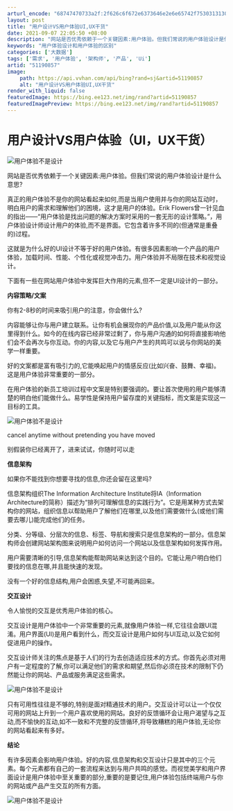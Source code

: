 ```yaml
---
arturl_encode: "68747470733a2f:2f626c6f672e6373646e2e6e65742f75303131303031303834:2f61727469636c652f64657461696c732f3531313930383537"
layout: post
title: "用户设计VS用户体验UI,UX干货"
date: 2021-09-07 22:05:50 +08:00
description: "网站是否优秀依赖于一个关键因素:用户体验。但我们常说的用户体验设计是什么意思"
keywords: "用户体验设计和用户体验的区别"
categories: ['大数据']
tags: ['需求', '用户体验', '架构师', '产品', 'Ui']
artid: "51190857"
image:
    path: https://api.vvhan.com/api/bing?rand=sj&artid=51190857
    alt: "用户设计VS用户体验UI,UX干货"
render_with_liquid: false
featuredImage: https://bing.ee123.net/img/rand?artid=51190857
featuredImagePreview: https://bing.ee123.net/img/rand?artid=51190857
---
```


# 用户设计VS用户体验（UI，UX干货）

![](https://i-blog.csdnimg.cn/blog_migrate/ede876b2e0ef8d8dcd9cc4081be6ceb9.jpeg "用户体验不是设计")

网站是否优秀依赖于一个关键因素:用户体验。但我们常说的用户体验设计是什么意思?

真正的用户体验不是你的网站看起来如何,而是当用户使用并与你的网站互动时，明白用户的需求和理解他们的困境，这才是用户的体验。Erik Flowers曾一针见血的指出——“用户体验是找出问题的解决方案时采用的一套无形的设计策略。”，用户体验设计师设计用户的体验,而不是界面。它包含着许多不同的(但通常是重叠的)过程。

这就是为什么好的UI设计不等于好的用户体验。有很多因素影响一个产品的用户体验，加载时间、性能、个性化或视觉冲击力。用户体验并不局限在技术和视觉设计。

下面有一些在网站用户体验中发挥巨大作用的元素,但不一定是UI设计的一部分。

**内容策略/文案**

你有2-8秒的时间来吸引用户的注意，你会做什么?

内容能够让你与用户建立联系。让你有机会展现你的产品价值,以及用户能从你这里得到什么。如今的在线内容已经非常过剩了，你与用户沟通的如何将直接影响他们会不会再次与你互动。你的内容,以及它与用户产生的共鸣可以说与你网站的美学一样重要。

好的文案都是富有吸引力的,它能唤起用户的情感反应(比如兴奋、鼓舞、幸福)。这是用户体验非常重要的一部分。

在用户体验的新员工培训过程中文案是特别要强调的。要让首次使用的用户能够清楚的明白他们能做什么。易学性是保持用户留存度的关键指标，而文案是实现这一目标的工具。

![](https://i-blog.csdnimg.cn/blog_migrate/7eaee59a9046945ff47b382c032d38f2.jpeg "用户体验不是设计")

cancel anytime without pretending you have moved

别假装你已经离开了，进来试试，你随时可以走

**信息架构**

如果你不能找到你想要寻找的信息,你还会留在这里吗?

信息架构组织The Information Architecture Institute将IA（Information Architecture的简称）描述为“排列可理解信息的实践行为”。它是用某种方式去架构你的网站，组织信息以帮助用户了解他们在哪里,以及他们需要做什么(或他们需要去哪儿)能完成他们的任务。

分类、分等级、分层次的信息、标签、导航和搜索只是信息架构的一部分。信息架构师会创建网站架构图来说明用户如何访问一个网站以及信息架构如何发挥作用。

用户需要清晰的引导,信息架构能帮助网站来达到这个目的。它能让用户明白他们要找的信息在哪,并且能快速的发现。

没有一个好的信息结构,用户会困惑,失望,不可能再回来。

**交互设计**

令人愉悦的交互是优秀用户体验的核心。

交互设计是用户体验中一个非常重要的元素,就像用户体验一样,它往往会跟UI混淆。用户界面(UI)是用户看到什么，而交互设计是用户如何与UI互动,以及它如何促进用户的操作。

交互设计师关注的焦点是基于人们的行为去创造适应技术的方式。你首先必须对用户有一定程度的了解,你可以满足他们的需求和期望,然后你必须在技术的限制下仍然能让你的网站、产品或服务满足这些需求。

![](https://i-blog.csdnimg.cn/blog_migrate/9a413310a4ce8bdbc437f715060b35b1.jpeg "用户体验不是设计")

只有可用性往往是不够的,特别是面对精通技术的用户。交互设计可以让一个仅仅可用的网站上升到一个用户喜欢使用的网站。良好的反馈循环会让用户渴望与之互动,而不愉快的互动,如不一致和不完整的反馈循环,将导致糟糕的用户体验,无论你的网站看起来有多好。

**结论**

有许多因素会影响用户体验。好的内容,信息架构和交互设计只是其中的三个元素。每个元素都有自己的一套流程来达到与用户共鸣的感觉。而视觉美学和用户界面设计是用户体验中至关重要的部分,重要的是要记住,用户体验包括终端用户与你的网站或产品产生交互的所有方面。

![](https://i-blog.csdnimg.cn/blog_migrate/c06d9c019086c30ee80d88fcd742492f.jpeg "用户体验不是设计")